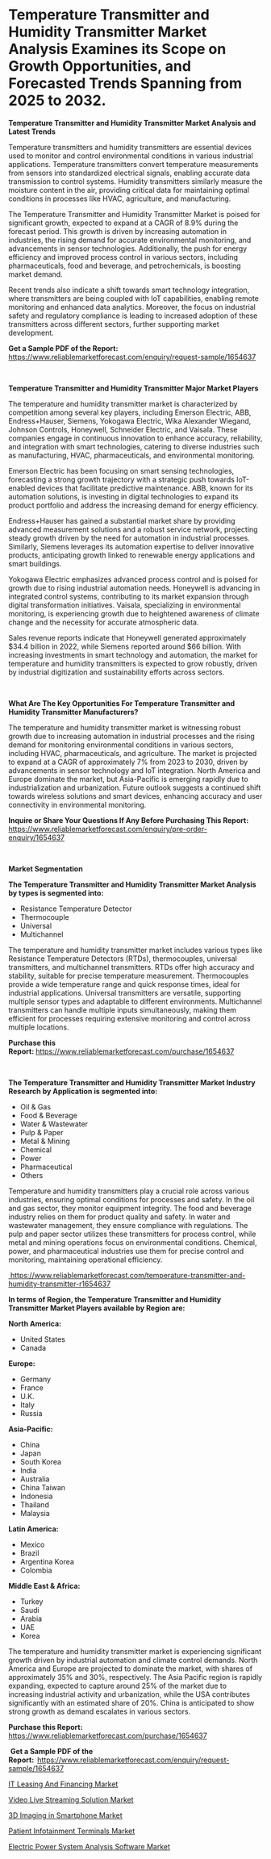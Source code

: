 <p><h1>Temperature Transmitter and Humidity Transmitter Market Analysis Examines its Scope on Growth Opportunities, and Forecasted Trends Spanning from 2025 to 2032.</h1></p><p><strong>Temperature Transmitter and Humidity Transmitter Market Analysis and Latest Trends</strong></p>
<p><p>Temperature transmitters and humidity transmitters are essential devices used to monitor and control environmental conditions in various industrial applications. Temperature transmitters convert temperature measurements from sensors into standardized electrical signals, enabling accurate data transmission to control systems. Humidity transmitters similarly measure the moisture content in the air, providing critical data for maintaining optimal conditions in processes like HVAC, agriculture, and manufacturing.</p><p>The Temperature Transmitter and Humidity Transmitter Market is poised for significant growth, expected to expand at a CAGR of 8.9% during the forecast period. This growth is driven by increasing automation in industries, the rising demand for accurate environmental monitoring, and advancements in sensor technologies. Additionally, the push for energy efficiency and improved process control in various sectors, including pharmaceuticals, food and beverage, and petrochemicals, is boosting market demand.</p><p>Recent trends also indicate a shift towards smart technology integration, where transmitters are being coupled with IoT capabilities, enabling remote monitoring and enhanced data analytics. Moreover, the focus on industrial safety and regulatory compliance is leading to increased adoption of these transmitters across different sectors, further supporting market development.</p></p>
<p><strong>Get a Sample PDF of the Report:&nbsp;</strong> <a href="https://www.reliablemarketforecast.com/enquiry/request-sample/1654637?utm_campaign=1130&utm_medium=2&utm_source=Github&utm_content=ia&utm_term=08032025&utm_id=temperature-transmitter-and-humidity-transmitter">https://www.reliablemarketforecast.com/enquiry/request-sample/1654637</a></p>
<p>&nbsp;</p>
<p><strong>Temperature Transmitter and Humidity Transmitter Major Market Players</strong></p>
<p><p>The temperature and humidity transmitter market is characterized by competition among several key players, including Emerson Electric, ABB, Endress+Hauser, Siemens, Yokogawa Electric, Wika Alexander Wiegand, Johnson Controls, Honeywell, Schneider Electric, and Vaisala. These companies engage in continuous innovation to enhance accuracy, reliability, and integration with smart technologies, catering to diverse industries such as manufacturing, HVAC, pharmaceuticals, and environmental monitoring.</p><p>Emerson Electric has been focusing on smart sensing technologies, forecasting a strong growth trajectory with a strategic push towards IoT-enabled devices that facilitate predictive maintenance. ABB, known for its automation solutions, is investing in digital technologies to expand its product portfolio and address the increasing demand for energy efficiency.</p><p>Endress+Hauser has gained a substantial market share by providing advanced measurement solutions and a robust service network, projecting steady growth driven by the need for automation in industrial processes. Similarly, Siemens leverages its automation expertise to deliver innovative products, anticipating growth linked to renewable energy applications and smart buildings.</p><p>Yokogawa Electric emphasizes advanced process control and is poised for growth due to rising industrial automation needs. Honeywell is advancing in integrated control systems, contributing to its market expansion through digital transformation initiatives. Vaisala, specializing in environmental monitoring, is experiencing growth due to heightened awareness of climate change and the necessity for accurate atmospheric data.</p><p>Sales revenue reports indicate that Honeywell generated approximately $34.4 billion in 2022, while Siemens reported around $66 billion. With increasing investments in smart technology and automation, the market for temperature and humidity transmitters is expected to grow robustly, driven by industrial digitization and sustainability efforts across sectors.</p></p>
<p>&nbsp;</p>
<p><strong>What Are The Key Opportunities For Temperature Transmitter and Humidity Transmitter Manufacturers?</strong></p>
<p><p>The temperature and humidity transmitter market is witnessing robust growth due to increasing automation in industrial processes and the rising demand for monitoring environmental conditions in various sectors, including HVAC, pharmaceuticals, and agriculture. The market is projected to expand at a CAGR of approximately 7% from 2023 to 2030, driven by advancements in sensor technology and IoT integration. North America and Europe dominate the market, but Asia-Pacific is emerging rapidly due to industrialization and urbanization. Future outlook suggests a continued shift towards wireless solutions and smart devices, enhancing accuracy and user connectivity in environmental monitoring.</p></p>
<p><strong>Inquire or Share Your Questions If Any Before Purchasing This Report:</strong> <a href="https://www.reliablemarketforecast.com/enquiry/pre-order-enquiry/1654637?utm_campaign=1130&utm_medium=2&utm_source=Github&utm_content=ia&utm_term=08032025&utm_id=temperature-transmitter-and-humidity-transmitter">https://www.reliablemarketforecast.com/enquiry/pre-order-enquiry/1654637</a></p>
<p>&nbsp;</p>
<p><strong>Market Segmentation</strong></p>
<p><strong>The Temperature Transmitter and Humidity Transmitter Market Analysis by types is segmented into:</strong></p>
<p><ul><li>Resistance Temperature Detector</li><li>Thermocouple</li><li>Universal</li><li>Multichannel</li></ul></p>
<p><p>The temperature and humidity transmitter market includes various types like Resistance Temperature Detectors (RTDs), thermocouples, universal transmitters, and multichannel transmitters. RTDs offer high accuracy and stability, suitable for precise temperature measurement. Thermocouples provide a wide temperature range and quick response times, ideal for industrial applications. Universal transmitters are versatile, supporting multiple sensor types and adaptable to different environments. Multichannel transmitters can handle multiple inputs simultaneously, making them efficient for processes requiring extensive monitoring and control across multiple locations.</p></p>
<p><strong>Purchase this Report:&nbsp;</strong><a href="https://www.reliablemarketforecast.com/purchase/1654637?utm_campaign=1130&utm_medium=2&utm_source=Github&utm_content=ia&utm_term=08032025&utm_id=temperature-transmitter-and-humidity-transmitter">https://www.reliablemarketforecast.com/purchase/1654637</a></p>
<p>&nbsp;</p>
<p><strong>The Temperature Transmitter and Humidity Transmitter Market Industry Research by Application is segmented into:</strong></p>
<p><ul><li>Oil & Gas</li><li>Food & Beverage</li><li>Water & Wastewater</li><li>Pulp & Paper</li><li>Metal & Mining</li><li>Chemical</li><li>Power</li><li>Pharmaceutical</li><li>Others</li></ul></p>
<p><p>Temperature and humidity transmitters play a crucial role across various industries, ensuring optimal conditions for processes and safety. In the oil and gas sector, they monitor equipment integrity. The food and beverage industry relies on them for product quality and safety. In water and wastewater management, they ensure compliance with regulations. The pulp and paper sector utilizes these transmitters for process control, while metal and mining operations focus on environmental conditions. Chemical, power, and pharmaceutical industries use them for precise control and monitoring, maintaining operational efficiency.</p></p>
<p><a href="https://www.reliablemarketforecast.com/temperature-transmitter-and-humidity-transmitter-r1654637?utm_campaign=1130&utm_medium=2&utm_source=Github&utm_content=ia&utm_term=08032025&utm_id=temperature-transmitter-and-humidity-transmitter">&nbsp;https://www.reliablemarketforecast.com/temperature-transmitter-and-humidity-transmitter-r1654637</a></p>
<p><strong>In terms of Region, the Temperature Transmitter and Humidity Transmitter Market Players available by Region are:</strong></p>
<p>
    <p> <strong> North America: </strong>
        <ul>
            <li>United States</li>
            <li>Canada</li>
        </ul>
        </p> 
    <p> <strong> Europe: </strong>
        <ul>
            <li>Germany</li>
            <li>France</li>
            <li>U.K.</li>
            <li>Italy</li>
            <li>Russia</li>
        </ul>
        </p> 
    <p> <strong> Asia-Pacific: </strong>
        <ul>
            <li>China</li>
            <li>Japan</li>
            <li>South Korea</li>
            <li>India</li>
            <li>Australia</li>
            <li>China Taiwan</li>
            <li>Indonesia</li>
            <li>Thailand</li>
            <li>Malaysia</li>
        </ul>
        </p> 
    <p> <strong> Latin America: </strong>
        <ul>
            <li>Mexico</li>
            <li>Brazil</li>
            <li>Argentina Korea</li>
            <li>Colombia</li>
        </ul>
        </p> 
    <p> <strong> Middle East & Africa: </strong>
        <ul>
            <li>Turkey</li>
            <li>Saudi</li>
            <li>Arabia</li>
            <li>UAE</li>
            <li>Korea</li>
        </ul>
    </p>
    </p>
<p><p>The temperature and humidity transmitter market is experiencing significant growth driven by industrial automation and climate control demands. North America and Europe are projected to dominate the market, with shares of approximately 35% and 30%, respectively. The Asia Pacific region is rapidly expanding, expected to capture around 25% of the market due to increasing industrial activity and urbanization, while the USA contributes significantly with an estimated share of 20%. China is anticipated to show strong growth as demand escalates in various sectors.</p></p>
<p><strong>Purchase this Report: </strong><a href="https://www.reliablemarketforecast.com/purchase/1654637?utm_campaign=1130&utm_medium=2&utm_source=Github&utm_content=ia&utm_term=08032025&utm_id=temperature-transmitter-and-humidity-transmitter">https://www.reliablemarketforecast.com/purchase/1654637</a></p>
<p>&nbsp;<strong>Get a Sample PDF of the Report:&nbsp;&nbsp;</strong><a href="https://www.reliablemarketforecast.com/enquiry/request-sample/1654637?utm_campaign=1130&utm_medium=2&utm_source=Github&utm_content=ia&utm_term=08032025&utm_id=temperature-transmitter-and-humidity-transmitter">https://www.reliablemarketforecast.com/enquiry/request-sample/1654637</a></p>
<p><strong></strong></p>
<p><p><a href="https://github.com/ertssmelov0/Market-Research-Report-List-1/blob/main/it-leasing-and-financing-market.md?utm_campaign=1130&utm_medium=2&utm_source=Github&utm_content=ia&utm_term=08032025&utm_id=temperature-transmitter-and-humidity-transmitter">IT Leasing And Financing Market</a></p><p><a href="https://github.com/pupekironim/Market-Research-Report-List-1/blob/main/video-live-streaming-solution-market.md?utm_campaign=1130&utm_medium=2&utm_source=Github&utm_content=ia&utm_term=08032025&utm_id=temperature-transmitter-and-humidity-transmitter">Video Live Streaming Solution Market</a></p><p><a href="https://github.com/astadtetcha28/Market-Research-Report-List-1/blob/main/3d-imaging-in-smartphone-market.md?utm_campaign=1130&utm_medium=2&utm_source=Github&utm_content=ia&utm_term=08032025&utm_id=temperature-transmitter-and-humidity-transmitter">3D Imaging in Smartphone Market</a></p><p><a href="https://github.com/yakobotege/Market-Research-Report-List-1/blob/main/patient-infotainment-terminals-market.md?utm_campaign=1130&utm_medium=2&utm_source=Github&utm_content=ia&utm_term=08032025&utm_id=temperature-transmitter-and-humidity-transmitter">Patient Infotainment Terminals Market</a></p><p><a href="https://github.com/heeildannas/Market-Research-Report-List-1/blob/main/electric-power-system-analysis-software-market.md?utm_campaign=1130&utm_medium=2&utm_source=Github&utm_content=ia&utm_term=08032025&utm_id=temperature-transmitter-and-humidity-transmitter">Electric Power System Analysis Software Market</a></p></p>
